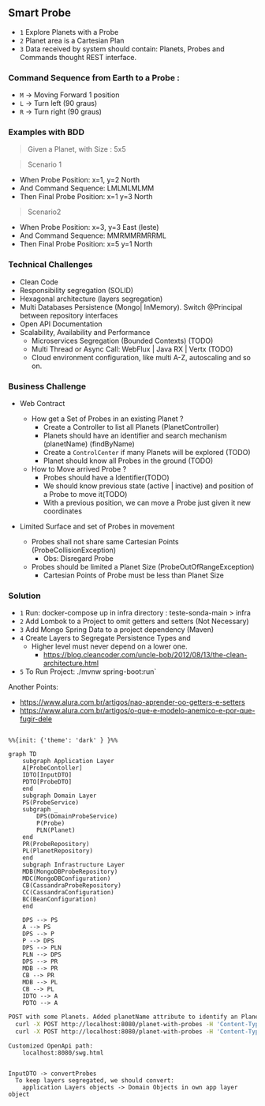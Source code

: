 ## Smart Probe

- `1` Explore Planets with a Probe
- `2` Planet area is a Cartesian Plan
- `3` Data received by system should contain: Planets, Probes and Commands thought REST interface.

### Command Sequence from Earth to a Probe :
- `M` -> Moving Forward 1 position
- `L` -> Turn left (90 graus)
- `R` -> Turn right (90 graus)


### Examples with BDD

> Given a Planet, with Size : 5x5

> Scenario 1
  - When Probe Position: x=1, y=2 North
  - And Command Sequence: LMLMLMLMM
  - Then Final Probe Position: x=1 y=3 North

> Scenario2
  - When Probe Position: x=3, y=3 East (leste)
  - And Command Sequence: MMRMMRMRRML
  - Then Final Probe Position: x=5 y=1 North
  

### Technical Challenges
 - Clean Code
 - Responsibility segregation (SOLID)
 - Hexagonal architecture (layers segregation)
 - Multi Databases Persistence (Mongo| InMemory). Switch @Principal between repository interfaces
 - Open API Documentation
 - Scalability, Availability and Performance
   - Microservices Segregation (Bounded Contexts) (TODO)
   - Multi Thread or Async Call: WebFlux | Java RX | Vertx (TODO)
   - Cloud environment configuration, like multi A-Z, autoscaling and so on.

### Business Challenge
 - Web Contract
    - How get a Set of Probes in an existing Planet ?
        - Create a Controller to list all Planets (PlanetController)
        - Planets should have an identifier and search mechanism (planetName) (findByName) 
        - Create a `ControlCenter` if many Planets will be explored (TODO)
        - Planet should know all Probes in the ground (TODO)
    - How to Move arrived Probe ?
      - Probes should have a Identifier(TODO)
      - We should know previous state (active | inactive) and position of a Probe to move it(TODO)
      - With a previous position, we can move a Probe just given it new coordinates 

 - Limited Surface and set of Probes in movement
     - Probes shall not share same Cartesian Points (ProbeCollisionException)
        - Obs: Disregard Probe
     - Probes should be limited a Planet Size (ProbeOutOfRangeException)
        - Cartesian Points of Probe must be less than Planet Size 


### Solution

  - `1` Run: docker-compose up in infra directory : teste-sonda-main > infra
  - `2` Add Lombok to a Project to omit getters and setters (Not Necessary)
  - `3` Add Mongo Spring Data to a project dependency (Maven)
  - `4` Create Layers to Segregate Persistence Types and 
    - Higher level must never depend on a lower one. 
      - https://blog.cleancoder.com/uncle-bob/2012/08/13/the-clean-architecture.html
  - `5` To Run Project: ./mvnw spring-boot:run`

Another Points: 
- https://www.alura.com.br/artigos/nao-aprender-oo-getters-e-setters
- https://www.alura.com.br/artigos/o-que-e-modelo-anemico-e-por-que-fugir-dele


```mermaid

%%{init: {'theme': 'dark' } }%%

graph TD
    subgraph Application Layer
    A[ProbeContoller]
    IDTO[InputDTO]
    PDTO[ProbeDTO]
    end
    subgraph Domain Layer
    PS(ProbeService)
    subgraph _
        DPS(DomainProbeService)
        P(Probe)
        PLN(Planet)
    end
    PR(ProbeRepository)
    PL(PlanetRepository)
    end
    subgraph Infrastructure Layer
    MDB(MongoDBProbeRepository)
    MDC(MongoDBConfiguration)
    CB(CassandraProbeRepository)
    CC(CassandraConfiguration)
    BC(BeanConfiguration)
    end
    
    DPS --> PS
    A --> PS
    DPS --> P
    P --> DPS
    DPS --> PLN
    PLN --> DPS
    DPS --> PR
    MDB --> PR
    CB --> PR
    MDB --> PL
    CB --> PL
    IDTO --> A
    PDTO --> A
```

```bash
POST with some Planets. Added planetName attribute to identify an Planet
  curl -X POST http://localhost:8080/planet-with-probes -H 'Content-Type: application/json' -d '{"width":10,"height":10,"planetName":"MARS","probes":[{"x":1,"y":2,"direction":"N","commands": "LMLMLMLMM"},{"x":3,"y":3,"direction":"E","commands": "MMRMMRMRRM"}]}'
  curl -X POST http://localhost:8080/planet-with-probes -H 'Content-Type: application/json' -d '{"width":20,"height":20,"planetName":"MOON","probes":[{"x":1,"y":2,"direction":"N","commands": "LMLMLMLMM"},{"x":3,"y":3,"direction":"E","commands": "MMRMMRMRRM"}]}'
```

```openapi
Customized OpenApi path:
    localhost:8080/swg.html


InputDTO -> convertProbes
  To keep layers segregated, we should convert:
    application Layers objects -> Domain Objects in own app layer object
	 